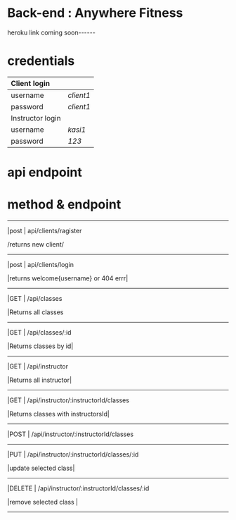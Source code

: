 

# Back-end : Anywhere Fitness
heroku link coming soon------

# credentials 
   

   |  Client login| |
|:-------|:--------------|
|username|_client1_|
|password|_client1_|
| Instructor login |
  |username|_kasi1_|
  |password|_123_|
    
# api endpoint

# method & endpoint
____________________________________________________
|post | api/clients/ragister 

/returns new client/
____________________________________________________
|post | api/clients/login

 |returns welcome{username} or 404 errr|
____________________________________________________
|GET | /api/classes  

|Returns all  classes
____________________________________________________

|GET | /api/classes/:id 

|Returns classes by id|

____________________________________________________

|GET | /api/instructor 

|Returns all instructor|

____________________________________________________

|GET |  /api/instructor/:instructorId/classes 

|Returns classes with instructorsId|

____________________________________________________

|POST |  /api/instructor/:instructorId/classes 

____________________________________________________

|PUT |  /api/instructor/:instructorId/classes/:id 

|update selected class|
____________________________________________________

|DELETE |  /api/instructor/:instructorId/classes/:id 

|remove selected class |
____________________________________________________





